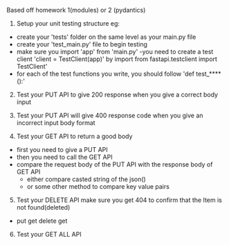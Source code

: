 Based off homework 1(modules) or 2 (pydantics)

1) Setup your unit testing structure
eg:
- create your 'tests' folder on the same level as your main.py file
- create your 'test_main.py' file to begin testing
- make sure you import 'app' from 'main.py'
-you need to create a test client 'client = TestClient(app)' by import from fastapi.testclient import TestClient'
- for each of the test functions you write, you should follow 'def test_****():'

2) Test your PUT API to give 200 response when you give a correct body input

3) Test your PUT API will give 400 response code when you give an incorrect input body format

4) Test your GET API to return a good body
- first you need to give a PUT API
- then you need to call the GET API
- compare the request body of the PUT API with the response body of GET API
    - either compare casted string of the json()
    - or some other method to compare key value pairs

5) Test your DELETE API
make sure you get 404 to confirm that the Item is not found(deleted)
- put get delete get

6) Test your GET ALL API
